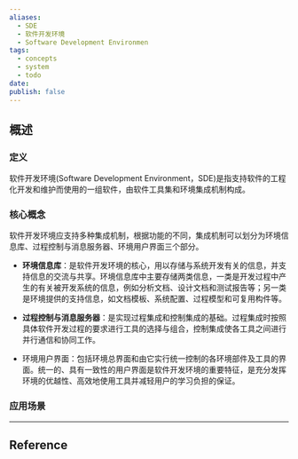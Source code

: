 ```yaml
---
aliases:
  - SDE
  - 软件开发环境
  - Software Development Environmen
tags:
  - concepts
  - system
  - todo
date: 
publish: false
---
```


## 概述

### 定义

软件开发环境(Software Development Environment，SDE)是指支持软件的工程化开发和维护而使用的一组软件，由软件工具集和环境集成机制构成。

### 核心概念

软件开发环境应支持多种集成机制，根据功能的不同，集成机制可以划分为环境信息库、过程控制与消息服务器、环境用户界面三个部分。

- **环境信息库**：是软件开发环境的核心，用以存储与系统开发有关的信息，并支持信息的交流与共享。环境信息库中主要存储两类信息，一类是开发过程中产生的有关被开发系统的信息，例如分析文档、设计文档和测试报告等；另一类是环境提供的支持信息，如文档模板、系统配置、过程模型和可复用构件等。

- **过程控制与消息服务器**：是实现过程集成和控制集成的基础。过程集成时按照具体软件开发过程的要求进行工具的选择与组合，控制集成使各工具之间进行并行通信和协同工作。

 - 环境用户界面：包括环境总界面和由它实行统一控制的各环境部件及工具的界面。统一的、具有一致性的用户界面是软件开发环境的重要特征，是充分发挥环境的优越性、高效地使用工具并减轻用户的学习负担的保证。

### 应用场景


***
## Reference


